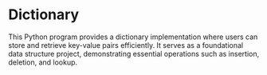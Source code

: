 # Dictionary
This Python program provides a dictionary implementation where users can store and retrieve key-value pairs efficiently. It serves as a foundational data structure project, demonstrating essential operations such as insertion, deletion, and lookup.

